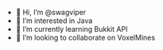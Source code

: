 - 👋 Hi, I’m @swagviper
- 👀 I’m interested in Java
- 🌱 I’m currently learning Bukkit API
- 💞️ I’m looking to collaborate on VoxelMines

